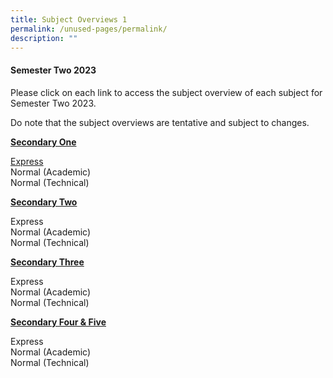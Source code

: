 ```yaml
---
title: Subject Overviews 1
permalink: /unused-pages/permalink/
description: ""
---
```

<h4><strong>Semester Two 2023</strong></h4>
<p>Please click on each link to access the subject overview of each subject for Semester Two 2023.</p>
Do note that the subject overviews are tentative and subject to changes.<br>
<p><b><u>Secondary One</u></b></p>
<a rel="noopener" target="_blank" href="https://drive.google.com/drive/folders/1VF9TqPKYXmTY0tYO_qM7gnyCklGmYX6E?usp=sharing">Express</a><br>
Normal (Academic)<br>
Normal (Technical)<br>
<p><b><u>Secondary Two</u></b></p>
Express<br>
Normal (Academic)<br>
Normal (Technical)<br>
<p><b><u>Secondary Three</u></b></p>
Express<br>
Normal (Academic)<br>
Normal (Technical)<br>
<p><b><u>Secondary Four &amp; Five</u></b></p>
Express<br>
Normal (Academic)<br>
Normal (Technical)<br>